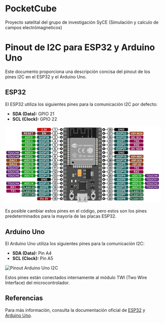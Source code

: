 # PocketCube
Proyecto satelital del grupo de investigación SyCE (Simulación y calculo de campos electrómagneticos)

# Pinout de I2C para ESP32 y Arduino Uno

Este documento proporciona una descripción concisa del pinout de los pines I2C en el ESP32 y el Arduino Uno.

## ESP32

El ESP32 utiliza los siguientes pines para la comunicación I2C por defecto:

- **SDA (Data):** GPIO 21
- **SCL (Clock):** GPIO 22

![Pinout ESP32 I2C](Imagenes/ESP32_pinout.jpg)

Es posible cambiar estos pines en el código, pero estos son los pines predeterminados para la mayoría de las placas ESP32.

## Arduino Uno

El Arduino Uno utiliza los siguientes pines para la comunicación I2C:

- **SDA (Data):** Pin A4
- **SCL (Clock):** Pin A5

![Pinout Arduino Uno I2C](Imagenes/arduino_uno_pinout.avif)

Estos pines están conectados internamente al módulo TWI (Two Wire Interface) del microcontrolador.

## Referencias

Para más información, consulta la documentación oficial de [ESP32](https://www.espressif.com/en/products/socs/esp32/resources) y [Arduino Uno](https://www.arduino.cc/en/Main/ArduinoBoardUno).